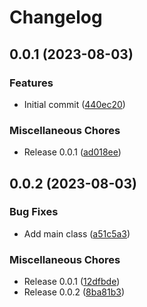 # Changelog

## 0.0.1 (2023-08-03)


### Features

* Initial commit ([440ec20](https://github.com/cloudquery/plugin-pb-java/commit/440ec20458431a1249b817a84485adc7952a6c94))


### Miscellaneous Chores

* Release 0.0.1 ([ad018ee](https://github.com/cloudquery/plugin-pb-java/commit/ad018ee1552ace65836a343380ce292c896dab42))

## 0.0.2 (2023-08-03)


### Bug Fixes

* Add main class ([a51c5a3](https://github.com/cloudquery/plugin-pb-java/commit/a51c5a36dc751cd0fb47a4a335c68ad97f27ee93))


### Miscellaneous Chores

* Release 0.0.1 ([12dfbde](https://github.com/cloudquery/plugin-pb-java/commit/12dfbde86335512a15b410e1e08e35c551c6f80f))
* Release 0.0.2 ([8ba81b3](https://github.com/cloudquery/plugin-pb-java/commit/8ba81b34728df6cbea45ec532bd2051ae34d7a8b))
